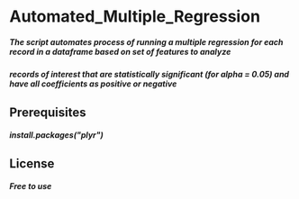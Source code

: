 # Automated_Multiple_Regression
##### The script automates process of running a multiple regression for each record in a dataframe based on set of features to analyze 
##### records of interest that are statistically significant (for alpha = 0.05) and have all coefficients as positive or negative 
## Prerequisites
##### install.packages("plyr")
## License
##### Free to use
